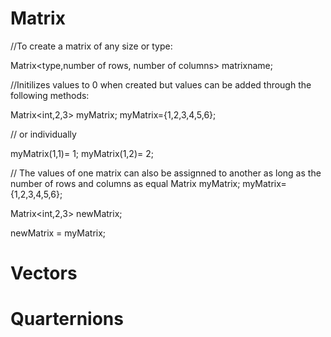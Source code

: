 
# Matrix

//To create a matrix of any size or type:

Matrix<type,number of rows, number of columns> matrixname;

//Initilizes values to 0 when created but values can be added through the following methods:

Matrix<int,2,3> myMatrix; myMatrix={1,2,3,4,5,6};

// or individually

myMatrix(1,1)= 1; myMatrix(1,2)= 2;

// The values of one matrix can also be assignned to another as long as the number of rows and columns as equal Matrix myMatrix; myMatrix={1,2,3,4,5,6};

Matrix<int,2,3> newMatrix;

newMatrix = myMatrix;


# Vectors



# Quarternions
